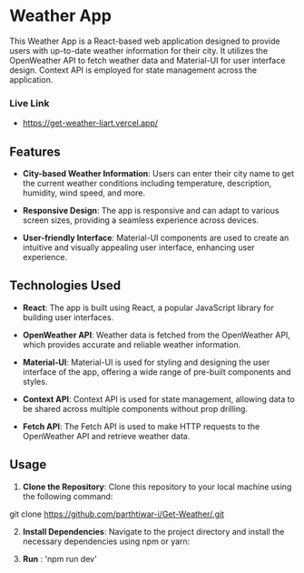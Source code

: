 # Weather App

This Weather App is a React-based web application designed to provide users with up-to-date weather information for their city. It utilizes the OpenWeather API to fetch weather data and Material-UI for user interface design. Context API is employed for state management across the application.

### Live Link
- https://get-weather-liart.vercel.app/

## Features

- **City-based Weather Information**: Users can enter their city name to get the current weather conditions including temperature, description, humidity, wind speed, and more.

- **Responsive Design**: The app is responsive and can adapt to various screen sizes, providing a seamless experience across devices.

- **User-friendly Interface**: Material-UI components are used to create an intuitive and visually appealing user interface, enhancing user experience.

## Technologies Used

- **React**: The app is built using React, a popular JavaScript library for building user interfaces.

- **OpenWeather API**: Weather data is fetched from the OpenWeather API, which provides accurate and reliable weather information.

- **Material-UI**: Material-UI is used for styling and designing the user interface of the app, offering a wide range of pre-built components and styles.

- **Context API**: Context API is used for state management, allowing data to be shared across multiple components without prop drilling.

- **Fetch API**: The Fetch API is used to make HTTP requests to the OpenWeather API and retrieve weather data.

## Usage

1. **Clone the Repository**: Clone this repository to your local machine using the following command:

git clone https://github.com/parthtiwar-i/Get-Weather/.git


2. **Install Dependencies**: Navigate to the project directory and install the necessary dependencies using npm or yarn:

3. **Run** : 'npm run dev'  

